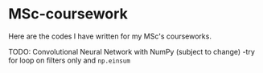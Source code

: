 # MSc-coursework
Here are the codes I have written for my MSc's courseworks.

TODO: Convolutional Neural Network with NumPy (subject to change) -try for loop on filters only and ```np.einsum```
